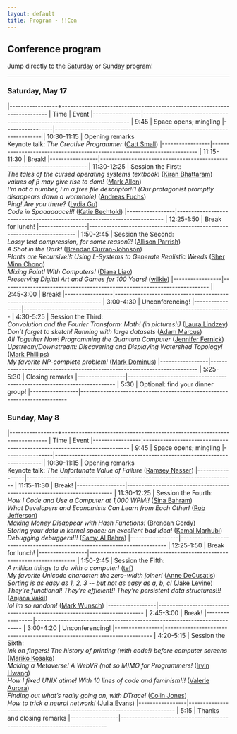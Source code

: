 ```yaml
---
layout: default
title: Program - !!Con
---
```

          
## Conference program

Jump directly to the [Saturday](#saturday) or [Sunday](#sunday) program!

---

<a name="saturday"></a>

### Saturday, May 17

<div class="scheduletable">

|-----------------+-------------------------------------------------------------------------
| Time            | Event
|-----------------|-------------------------------------------------------------------------
| 9:45            | Space opens; mingling
|-----------------|-------------------------------------------------------------------------
| 10:30-11:15     | Opening remarks <br /> Keynote talk: *The Creative Programmer* ([Catt Small](speakers.html#catt-small))
|-----------------|-------------------------------------------------------------------------
| 11:15-11:30     | Break!
|-----------------|-------------------------------------------------------------------------
| 11:30-12:25     | Session the First: <br /> *The tales of the cursed operating systems textbook!* ([Kiran Bhattaram](speakers.html#kiran-bhattaram))<br />*values of β may give rise to dom!* ([Mark Allen](speakers.html#mark-allen))<br />*I'm not a number, I'm a free file descriptor!!1 (Our protagonist promptly disappears down a wormhole)* ([Andreas Fuchs](speakers.html#andreas-fuchs))<br />*Ping! Are you there?* ([Lydia Gu](speakers.html#lydia-gu))<br />*Code in Spaaaaaace!!!* ([Katie Bechtold](speakers.html#katie-bechtold))
|-----------------|-------------------------------------------------------------------------
| 12:25-1:50      | Break for lunch!
|-----------------|-------------------------------------------------------------------------
| 1:50-2:45       | Session the Second: <br /> *Lossy text compression, for some reason?!* ([Allison Parrish](speakers.html#allison-parrish))<br />*A Shot in the Dark!* ([Brendan Curran-Johnson](speakers.html#brendan-curran-johnson))<br />*Plants are Recursive!!: Using L-Systems to Generate Realistic Weeds* ([Sher Minn Chong](speakers.html#sher-minn-chong))<br />*Mixing Paint! With Computers!* ([Diana Liao](speakers.html#diana-liao))<br />*Preserving Digital Art and Games for 100 Years!* ([wilkie](speakers.html#wilkie))
|-----------------|-------------------------------------------------------------------------
| 2:45-3:00       | Break!
|-----------------|-------------------------------------------------------------------------
| 3:00-4:30       | Unconferencing!
|-----------------|-------------------------------------------------------------------------
| 4:30-5:25       | Session the Third: <br /> *Convolution and the Fourier Transform: Math! (in pictures!!)* ([Laura Lindzey](speakers.html#laura-lindzey))<br />*Don’t forget to sketch! Running with large datasets* ([Adam Marcus](speakers.html#adam-marcus))<br />*All Together Now! Programming the Quantum Computer* ([Jennifer Fernick](speakers.html#jennifer-fernick))<br />*Upstream/Downstream: Discovering and Displaying Watershed Topology!* ([Mark Phillips](speakers.html#mark-phillips))<br />*My favorite NP-complete problem!* ([Mark Dominus](speakers.html#mark-dominus))
|-----------------|-------------------------------------------------------------------------
| 5:25-5:30       | Closing remarks
|-----------------|-------------------------------------------------------------------------
| 5:30            | Optional: find your dinner group!
|-----------------|-------------------------------------------------------------------------

</div>

<a name="sunday"></a>

### Sunday, May 8

<div class="scheduletable">

|-----------------+-------------------------------------------------------------------------
| Time            | Event
|-----------------|-------------------------------------------------------------------------
| 9:45            | Space opens; mingling
|-----------------|-------------------------------------------------------------------------
| 10:30-11:15     | Opening remarks <br /> Keynote talk: *The Unfortunate Value of Failure* ([Ramsey Nasser](speakers.html#ramsey-nasser))
|-----------------|-------------------------------------------------------------------------
| 11:15-11:30     | Break!
|-----------------|-------------------------------------------------------------------------
| 11:30-12:25     | Session the Fourth: <br /> *How I Code and Use a Computer at 1,000 WPM!!* ([Sina Bahram](speakers.html#sina-bahram))<br />*What Developers and Economists Can Learn from Each Other!* ([Rob Jefferson](speakers.html#rob-jefferson))<br />*Making Money Disappear with Hash Functions!* ([Brendan Cordy](speakers.html#brendan-cordy))<br />*Storing your data in kernel space: an excellent bad idea!* ([Kamal Marhubi](speakers.html#kamal-marhubi))<br />*Debugging debuggers!!!* ([Samy Al Bahra](speakers.html#samy-al-bahra))
|-----------------|-------------------------------------------------------------------------
| 12:25-1:50      | Break for lunch!
|-----------------|-------------------------------------------------------------------------
| 1:50-2:45       | Session the Fifth: <br /> *A million things to do with a computer!* ([tef](speakers.html#tef))<br />*My favorite Unicode character: the zero-width joiner!* ([Anne DeCusatis](speakers.html#anne-decusatis))<br />*Sorting is as easy as 1, 2, 3 -- but not as easy as a, b, c!* ([Jake Levine](speakers.html#jake-levine))<br />*They’re functional! They’re efficient!! They’re persistent data structures!!!* ([Anjana Vakil](speakers.html#anjana-vakil))<br />*lol im so random!* ([Mark Wunsch](speakers.html#mark-wunsch))
|-----------------|-------------------------------------------------------------------------
| 2:45-3:00       | Break!
|-----------------|-------------------------------------------------------------------------
| 3:00-4:20       | Unconferencing!
|-----------------|-------------------------------------------------------------------------
| 4:20-5:15       | Session the Sixth: <br /> *Ink on fingers! The history of printing (with code!) before computer screens* ([Mariko Kosaka](speakers.html#mariko-kosaka))<br />*Making a Metaverse! A WebVR (not so M)MO for Programmers!* ([Irvin Hwang](speakers.html#irvin-hwang))<br />*How I fixed UNIX atime! With 10 lines of code and feminism!!!* ([Valerie Aurora](speakers.html#valerie-aurora))<br />_Finding out what’s *really* going on, with DTrace!_ ([Colin Jones](speakers.html#colin-jones))<br />*How to trick a neural network!* ([Julia Evans](speakers.html#julia-evans))
|-----------------|-------------------------------------------------------------------------
| 5:15            | Thanks and closing remarks
|-----------------|-------------------------------------------------------------------------

</div>
















